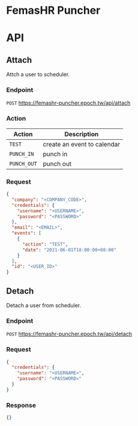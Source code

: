 FemasHR Puncher
===

# API

## Attach

Attch a user to scheduler.

### Endpoint

`POST` <https://femashr-puncher.epoch.tw/api/attach>

### Action

| Action      | Description                 |
| ----------- | --------------------------- |
| `TEST`      | create an event to calendar |
| `PUNCH_IN`  | punch in                    |
| `PUNCH_OUT` | punch out                   |

### Request

```json
{
  "company": "<COMPANY_CODE>",
  "credentials": {
    "username": "<USERNAME>",
    "password": "<PASSWORD>"
  },
  "email": "<EMAIL>",
  "events": [
    {
      "action": "TEST",
      "date": "2021-06-01T18:00:00+08:00"
    }
  ],
  "id": "<USER_ID>"
}
```

## Detach

Detach a user from scheduler.

### Endpoint

`POST` <https://femashr-puncher.epoch.tw/api/detach>

### Request

```json
{
  "credentials": {
    "username": "<USERNAME>",
    "password": "<PASSWORD>"
  }
}
```

### Response

```json
{}
```
